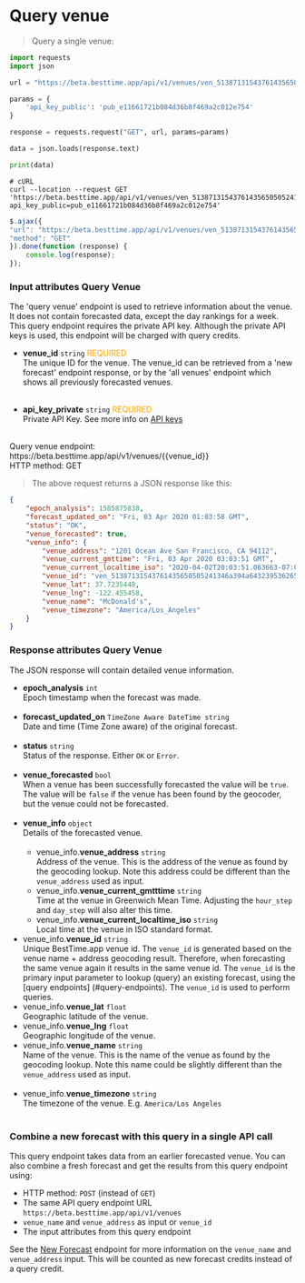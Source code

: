 # Query venue

> Query a single venue:

```python
import requests
import json

url = "https://beta.besttime.app/api/v1/venues/ven_51387131543761435650505241346a394a6432395362654a496843"

params = {
    'api_key_public': 'pub_e11661721b084d36b8f469a2c012e754'
}

response = requests.request("GET", url, params=params)

data = json.loads(response.text)

print(data)
```

```shell
# cURL
curl --location --request GET 'https://beta.besttime.app/api/v1/venues/ven_51387131543761435650505241346a394a6432395362654a496843&
api_key_public=pub_e11661721b084d36b8f469a2c012e754'
```

```javascript
$.ajax({
"url": "https://beta.besttime.app/api/v1/venues/ven_51387131543761435650505241346a394a6432395362654a496843?api_key_public=pub_e11661721b084d36b8f469a2c012e754",
"method": "GET"
}).done(function (response) {
    console.log(response);
});
```

### Input attributes Query Venue

The 'query venue' endpoint is used to retrieve information about the venue. It does not contain forecasted data, except the day rankings for a week. This query endpoint requires the private API key. Although the private API keys is used, this endpoint will be charged with query credits.

- **venue_id** `string` <span style="color:orange">REQUIRED</span>  
 The unique ID for the venue. The venue_id can be retrieved from a 'new forecast' endpoint response, or by the 'all venues' endpoint which shows all previously forecasted venues.  
 &nbsp; 

- **api_key_private** `string` <span style="color:orange">REQUIRED</span>  
 Private API Key. See more info on [API keys](#api-keys)  
 &nbsp; 

<aside class="notice">
Query venue endpoint: https://beta.besttime.app/api/v1/venues/{{venue_id}}
</aside>

<aside class="notice">
HTTP method: GET
</aside>


> The above request returns a JSON response like this:

```json
{
    "epoch_analysis": 1585875838,
    "forecast_updated_on": "Fri, 03 Apr 2020 01:03:58 GMT",
    "status": "OK",
    "venue_forecasted": true,
    "venue_info": {
        "venue_address": "1201 Ocean Ave San Francisco, CA 94112",
        "venue_current_gmttime": "Fri, 03 Apr 2020 03:03:51 GMT",
        "venue_current_localtime_iso": "2020-04-02T20:03:51.063663-07:00",
        "venue_id": "ven_51387131543761435650505241346a394a6432395362654a496843",
        "venue_lat": 37.7235448,
        "venue_lng": -122.455458,
        "venue_name": "McDonald's",
        "venue_timezone": "America/Los_Angeles"
    }
}
```


### Response attributes Query Venue
The JSON response will contain detailed venue information.

- **epoch_analysis** `int`  
 Epoch timestamp when the forecast was made.  
 &nbsp; 
- **forecast_updated_on** `TimeZone Aware DateTime string`  
 Date and time (Time Zone aware) of the original forecast.  
 &nbsp; 
- **status** `string`  
 Status of the response. Either `OK` or `Error`.  
 &nbsp; 
- **venue_forecasted** `bool`  
  When a venue has been successfully forecasted the value will be `true`. The value will be `false` if the venue has been found by the geocoder, but the venue could not be forecasted.  
 &nbsp; 
- **venue_info** `object`  
 Details of the forecasted venue.  
 &nbsp; 
  - venue_info.**venue_address** `string`  
   Address of the venue. This is the address of the venue as found by the geocoding lookup. Note this address could be different than the `venue_address` used as input.  
  - venue_info.**venue_current_gmtttime** `string`  
   Time at the venue in Greenwich Mean Time. Adjusting the `hour_step` and `day_step` will also alter this time.  
  - venue_info.**venue_current_localtime_iso** `string`  
   Local time at the venue in ISO standard format.
  &nbsp;
 - venue_info.**venue_id** `string`  
   Unique BestTime.app venue id. The `venue_id` is generated based on the venue name + address geocoding result. Therefore, when forecasting the same venue again it results in the same venue id. The `venue_id` is the primary input parameter to lookup (query) an existing forecast, using the [query endpoints] (#query-endpoints).
   The `venue_id` is used to perform queries.
  &nbsp;
 - venue_info.**venue_lat** `float`  
   Geographic latitude of the venue.
  &nbsp;
 - venue_info.**venue_lng** `float`  
   Geographic longitude of the venue.
  &nbsp;
  - venue_info.**venue_name** `string`  
   Name of the venue. This is the name of the venue as found by the geocoding lookup. Note this name could be slightly different than the `venue_address` used as input.  
  &nbsp;
 - venue_info.**venue_timezone** `string`  
   The timezone of the venue. E.g. `America/Los Angeles`  
  &nbsp;

### Combine a new forecast with this query in a single API call
This query endpoint takes data from an earlier forecasted venue. You can also combine a fresh forecast and get the results from this query endpoint using:

-  HTTP method: `POST` (instead of `GET`)
-  The same API query endpoint URL `https://beta.besttime.app/api/v1/venues`
-  `venue_name` and `venue_address` as input or `venue_id`
- The input attributes from this query endpoint

See the [New Forecast](#forecast-new-link) endpoint for more information on the `venue_name` and `venue_address` input. This will be counted as new forecast credits instead of a query credit.